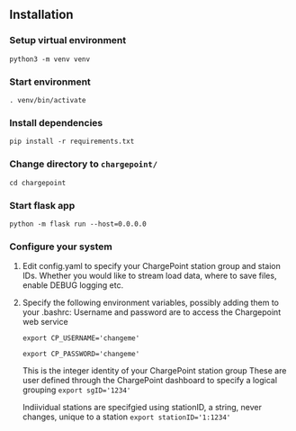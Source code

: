 ## Installation

### Setup virtual environment

```python3 -m venv venv```

### Start environment

```. venv/bin/activate```

### Install dependencies

```pip install -r requirements.txt```

### Change directory to `chargepoint/`

```cd chargepoint```

### Start flask app

```python -m flask run --host=0.0.0.0```

### Configure your system

1) Edit config.yaml to specify your ChargePoint station group and staion IDs. Whether you would like to stream load data, where to save files, enable DEBUG logging etc.

2) Specify the following environment variables, possibly adding  them to your .bashrc:
   Username and password are to access the Chargepoint web service

    ```export CP_USERNAME='changeme'```

    ```export CP_PASSWORD='changeme'```

   This is the integer identity of your ChargePoint station group
   These are user defined through the ChargePoint dashboard to specify a logical grouping
    ```export sgID='1234'```

   Indiividual stations are specifgied using stationID, a string, never changes, unique to a station
    ```export stationID='1:1234'```